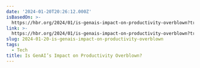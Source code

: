 ```yaml
---
date: '2024-01-20T20:26:12.000Z'
isBasedOn: >-
  https://hbr.org/2024/01/is-genais-impact-on-productivity-overblown?trk=public_post_comment-text
link: >-
  https://hbr.org/2024/01/is-genais-impact-on-productivity-overblown?trk=public_post_comment-text
slug: 2024-01-20-is-genais-impact-on-productivity-overblown
tags:
  - Tech
title: Is GenAI’s Impact on Productivity Overblown?
---
```



